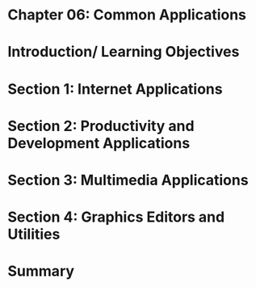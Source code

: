 Chapter 06: Common Applications
===============================

# Introduction/ Learning Objectives



# Section 1: Internet Applications



# Section 2: Productivity and Development Applications



# Section 3: Multimedia Applications



# Section 4: Graphics Editors and Utilities



# Summary


